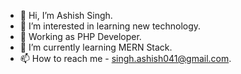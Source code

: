 - 👋 Hi, I’m Ashish Singh.
- 👀 I’m interested in learning new technology.
- 🏢 Working as PHP Developer.
- 🌱 I’m currently learning MERN Stack.
- 📫 How to reach me - singh.ashish041@gmail.com.

<!---
ashishsingh0307/ashishsingh0307 is a ✨ special ✨ repository because its `README.md` (this file) appears on your GitHub profile.
You can click the Preview link to take a look at your changes.
--->
